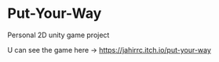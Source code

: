 # Put-Your-Way
Personal 2D unity game project

U can see the game here -> https://jahirrc.itch.io/put-your-way
